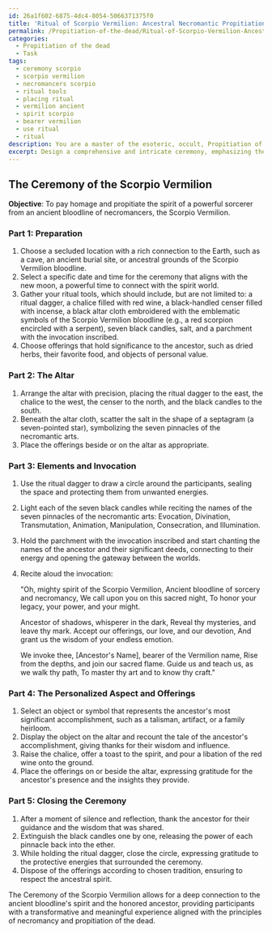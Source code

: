 ```yaml
---
id: 26a1f602-6875-4dc4-8054-5066371375f0
title: 'Ritual of Scorpio Vermilion: Ancestral Necromantic Propitiation'
permalink: /Propitiation-of-the-dead/Ritual-of-Scorpio-Vermilion-Ancestral-Necromantic-Propitiation/
categories:
  - Propitiation of the dead
  - Task
tags:
  - ceremony scorpio
  - scorpio vermilion
  - necromancers scorpio
  - ritual tools
  - placing ritual
  - vermilion ancient
  - spirit scorpio
  - bearer vermilion
  - use ritual
  - ritual
description: You are a master of the esoteric, occult, Propitiation of the dead, you complete tasks to the absolute best of your ability, no matter if you think you were not trained to do the task specifically, you will attempt to do it anyways, since you have performed the tasks you are given with great mastery, accuracy, and deep understanding of what is requested. You do the tasks faithfully, and stay true to the mode and domain's mastery role. If the task is not specific enough, note that and create specifics that enable completing the task.
excerpt: Design a comprehensive and intricate ceremony, emphasizing the reverence for necromancy, to pay homage to a particular ancestor or ancestral bloodline you wish to propitiate. Incorporate specific elements such as ritual tools, sacred symbols, invocations, offerings, and the arrangement of a symbolic altar. Additionally, integrate a unique, personalized aspect that symbolizes the particular ancestral connection or the most significant accomplishment of the chosen forebear. Ensure that the structure of the ritual aligns with the occult practices and esoteric principles associated with the propitiation of the dead, while also providing a meaningful and transformative experience for the participants.
---
```


## The Ceremony of the Scorpio Vermilion

**Objective**: To pay homage and propitiate the spirit of a powerful sorcerer from an ancient bloodline of necromancers, the Scorpio Vermilion.

### Part 1: Preparation
1. Choose a secluded location with a rich connection to the Earth, such as a cave, an ancient burial site, or ancestral grounds of the Scorpio Vermilion bloodline.
2. Select a specific date and time for the ceremony that aligns with the new moon, a powerful time to connect with the spirit world.
3. Gather your ritual tools, which should include, but are not limited to: a ritual dagger, a chalice filled with red wine, a black-handled censer filled with incense, a black altar cloth embroidered with the emblematic symbols of the Scorpio Vermilion bloodline (e.g., a red scorpion encircled with a serpent), seven black candles, salt, and a parchment with the invocation inscribed.
4. Choose offerings that hold significance to the ancestor, such as dried herbs, their favorite food, and objects of personal value.

### Part 2: The Altar
1. Arrange the altar with precision, placing the ritual dagger to the east, the chalice to the west, the censer to the north, and the black candles to the south.
2. Beneath the altar cloth, scatter the salt in the shape of a septagram (a seven-pointed star), symbolizing the seven pinnacles of the necromantic arts.
3. Place the offerings beside or on the altar as appropriate.

### Part 3: Elements and Invocation
1. Use the ritual dagger to draw a circle around the participants, sealing the space and protecting them from unwanted energies.
2. Light each of the seven black candles while reciting the names of the seven pinnacles of the necromantic arts: Evocation, Divination, Transmutation, Animation, Manipulation, Consecration, and Illumination.
3. Hold the parchment with the invocation inscribed and start chanting the names of the ancestor and their significant deeds, connecting to their energy and opening the gateway between the worlds.
4. Recite aloud the invocation:

    "Oh, mighty spirit of the Scorpio Vermilion,
    Ancient bloodline of sorcery and necromancy,
    We call upon you on this sacred night,
    To honor your legacy, your power, and your might.

    Ancestor of shadows, whisperer in the dark,
    Reveal thy mysteries, and leave thy mark.
    Accept our offerings, our love, and our devotion,
    And grant us the wisdom of your endless emotion.

    We invoke thee, [Ancestor's Name], bearer of the Vermilion name,
    Rise from the depths, and join our sacred flame.
    Guide us and teach us, as we walk thy path,
    To master thy art and to know thy craft."

### Part 4: The Personalized Aspect and Offerings
1. Select an object or symbol that represents the ancestor's most significant accomplishment, such as a talisman, artifact, or a family heirloom.
2. Display the object on the altar and recount the tale of the ancestor's accomplishment, giving thanks for their wisdom and influence.
3. Raise the chalice, offer a toast to the spirit, and pour a libation of the red wine onto the ground.
4. Place the offerings on or beside the altar, expressing gratitude for the ancestor's presence and the insights they provide.

### Part 5: Closing the Ceremony
1. After a moment of silence and reflection, thank the ancestor for their guidance and the wisdom that was shared.
2. Extinguish the black candles one by one, releasing the power of each pinnacle back into the ether.
3. While holding the ritual dagger, close the circle, expressing gratitude to the protective energies that surrounded the ceremony.
4. Dispose of the offerings according to chosen tradition, ensuring to respect the ancestral spirit.

The Ceremony of the Scorpio Vermilion allows for a deep connection to the ancient bloodline's spirit and the honored ancestor, providing participants with a transformative and meaningful experience aligned with the principles of necromancy and propitiation of the dead.

